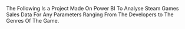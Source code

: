 The Following Is a Project Made On Power BI To Analyse Steam Games Sales Data For Any Parameters Ranging From The Developers to The Genres Of The Game.
